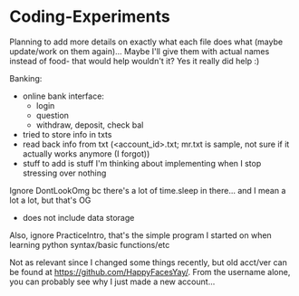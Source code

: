 # Coding-Experiments

Planning to add more details on exactly what each file does what (maybe update/work on them again)...
Maybe I'll give them with actual names instead of food- that would help wouldn't it? Yes it really did help :)

Banking:
 - online bank interface:
    - login
    - question
    - withdraw, deposit, check bal
 - tried to store info in txts
 - read back info from txt (<account_id>.txt; mr.txt is sample, not sure if it actually works anymore (I forgot))
 - stuff to add is stuff I'm thinking about implementing when I stop stressing over nothing

Ignore DontLookOmg bc there's a lot of time.sleep in there... and I mean a lot a lot, but that's OG
 - does not include data storage

Also, ignore PracticeIntro, that's the simple program I started on when learning python syntax/basic functions/etc



Not as relevant since I changed some things recently, but old acct/ver can be found at https://github.com/HappyFacesYay/. From the username alone, you can probably see why I just made a new account...

